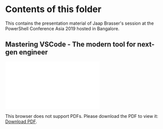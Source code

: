 # Contents of this folder


This contains the presentation material of Jaap Brasser's session at the PowerShell Conference Asia 2019 hosted in Bangalore.

## Mastering VSCode - The modern tool for next-gen engineer

<object data="./Mastering VSCode - The modern tool for next-gen engineer.pdf" type="application/pdf" width="700px" height="700px">
    <embed src="./Mastering VSCode - The modern tool for next-gen engineer.pdf">
        <p>This browser does not support PDFs. Please download the PDF to view it: <a href="./Mastering VSCode - The modern tool for next-gen engineer.pdf">Download PDF</a>.</p>
    </embed>
</object>
